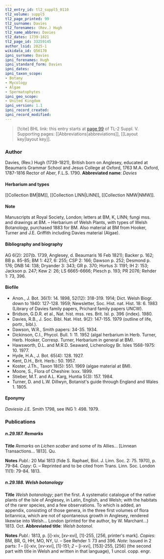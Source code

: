 ```yaml
---
tl2_entry_id: tl2_suppl5_0110
tl2_volume: suppl5
tl2_page_printed: 99
tl2_surname: Davies
tl2_forenames: (Rev.) Hugh
tl2_name_abbrev: Davies
tl2_dates: 1739-1821
tl2_page_id: 33259145
author_lsid: 2025-1
wikidata_id: Q56170
ipni_surname: Davies
ipni_forenames: Hugh
ipni_standard_form: Davies
ipni_dates: 
ipni_taxon_scope: 
- Botany
- Mycology
- Algae
- Spermatophytes
ipni_geo_scope: 
- United Kingdom
ipni_version: 1.1
ipni_record_created: 
ipni_record_modified:
---
```



> [!cite] BHL link: this entry starts at [page 99](https://www.biodiversitylibrary.org/page/33259145) of TL-2 Suppl. V.
> Supporting pages: [[Abbreviations|abbreviations]], [[Layout key|layout key]].

### Author

Davies, (Rev.) Hugh (1739-1821), British born on Anglesey, educated at Beaumaris Grammar School and Jesus College at Oxford, 1763 M.A. Oxford, 1787-1816 Rector of Aber, F.L.S. 1790. 
**Abbreviated name**: *Davies*

#### Herbarium and types

[[Collection BM|BM]], [[Collection LINN|LINN]], [[Collection NMW|NMW]].

#### Note

Manuscripts at Royal Society, London; letters at BM, K, LINN; fungi mss. and drawings at BM. – Herbarium of Welsh Plants, with types of Welsh Botanology, purchased 1883 for BM. Also material at BM from Hooker, Turner and J.E. Griffith including Davies material (Algae).

#### Bibliography and biography

AG 6(2): 207(b. 1739, Anglesey, d. Beaumaris 16 Feb 1821); Backer p. 162; BB p. 85-85; BM 1: 427, 6: 255; CSP 2: 166; Dawson p. 252; Desmond p. 176; DNB 14: 138; Dryander 3: 343; GR p. 370; Hortus 3: 1191; IH 2: 153; Jackson p. 247; Kew 2: 26; LS 6665-6666; Plesch p. 193; PR 2076; Rehder 1: 73, 396.

#### Biofile

- Anon., J. Bot. 36(1): 14. 1898, 52(12): 318-319. 1914; Dict. Welsh Biogr. down to 1940: 127-128. 1959; Newsletter, Soc. Hist. nat. Hist. 18: 6. 1983 (Library of Davies family papers, Prichard family papers UNCW).
- Bridson, G.D.R. et al., Nat. hist. mss. res. Brit. Isl. p. 396 (index). 1980.
- Davies, R.B., J. Soc. Bibl. Nat. Hist. 9(2): 147-155. 1979 (outline of life, portr., bibl.).
- Dawson, W.R., Smith papers: 34-35. 1934.
- Dickinson, C.I., Phycol. Bull. 1: 11. 1952 (algal herbarium in Herb. Turner, Herb. Hooker, Corresp. Turner, Herbarium in general at BM).
- Hawsworth, D.L. and M.R.D. Seaward, Lichenology Br. Isles 1568-1975: 10. 1977.
- Hyde, H.A., J. Bot. 65(4): 128. 1927.
- Kent, D.H., Brit. Herb.: 50. 1957.
- Koster, J.Th., Taxon 18(5): 551. 1969 (algae material at BM).
- Moore, S., Flora of Cheshire: lxxx. 1899.
- Stieber, M.T. and A.L. Karg, Huntia 5(3): 157. 1984.
- Turner, D. and L.W. Dillwyn, Botanist's guide through England and Wales 1. 1805.

#### Eponymy

*Daviesia* J.E. Smith 1798, see ING 1: 498. 1979.

### Publications

##### n.29.187. Remarks

**Title**
*Remarks* on *Lichen scaber* and some of its Allies... \[Linnean Transactions... 1813\]. Qu.

**Notes**
*Publ*.: 20 Mai 1813 (fide S. Raphael, Biol. J. Linn. Soc. 2: 75. 1970), p. 79-84. *Copy*: G. – Reprinted and to be cited from Trans. Linn. Soc. London 11(1): 79-84. 1813.

##### n.29.188. Welsh botanology

**Title**
*Welsh botanology*; part the first. A systematic catalogue of the native plants of the Isle of Anglesey, in Latin, English, and Welsh; with the habitats of the rarer species, and a few observations. To which is added, an appendix, consisting of those genera, in the three first volumes of flora britannica, which are not of spontaneous growth in Anglesey, rendered likewise into Welsh... London (printed for the author, by W. Marchant...) 1813. Oct.
**Abbreviated title**: *Welsh botanol.*

**Notes**
*Publ*.: 1813, p. \[i\]-xiv, \[xv-xvi\], \[1\]-255, \[256, printer's mark\]. *Copies*: BM, BR, G, HH, MO, NY, U. – See Rehder 1: 73 and 396.
*Note*: Issued in 2 parts: *1* – \[i\]-xiv, \[xv-xvi\], \[1\]-151; *2* – \[i-xvi\], \[153\]-255, \[256\] (the second part with title in Welsh and written in that language), 1 uncol. copp. engr.

